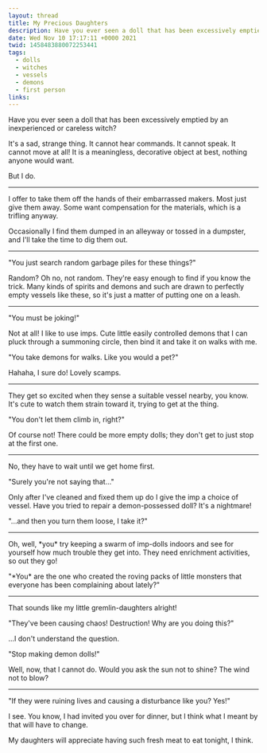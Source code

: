 ```yaml
---
layout: thread
title: My Precious Daughters
description: Have you ever seen a doll that has been excessively emptied by an inexperienced or careless witch?
date: Wed Nov 10 17:17:11 +0000 2021
twid: 1458483880072253441
tags:
  - dolls
  - witches
  - vessels
  - demons
  - first person
links:
---
```

<article class="thread">
<section class="tweet">
<p>Have you ever seen a doll that has been excessively emptied by an inexperienced or careless witch?</p>
<p>It's a sad, strange thing. It cannot hear commands. It cannot speak. It cannot move at all! It is a meaningless, decorative object at best, nothing anyone would want.</p>
<p>But I do.</p>
</section>
<hr class="tweet_sep">
<section class="tweet">
<p>I offer to take them off the hands of their embarrassed makers. Most just give them away. Some want compensation for the materials, which is a trifling anyway. </p>
<p>Occasionally I find them dumped in an alleyway or tossed in a dumpster, and I'll take the time to dig them out.</p>
</section>
<hr class="tweet_sep">
<section class="tweet">
<p>"You just search random garbage piles for these things?"</p>
<p>Random? Oh no, not random. They're easy enough to find if you know the trick. Many kinds of spirits and demons and such are drawn to perfectly empty vessels like these, so it's just a matter of putting one on a leash.</p>
</section>
<hr class="tweet_sep">
<section class="tweet">
<p>"You must be joking!"</p>
<p>Not at all! I like to use imps. Cute little easily controlled demons that I can pluck through a summoning circle, then bind it and take it on walks with me.</p>
<p>"You take demons for walks. Like you would a pet?"</p>
<p>Hahaha, I sure do! Lovely scamps.</p>
</section>
<hr class="tweet_sep">
<section class="tweet">
<p>They get so excited when they sense a suitable vessel nearby, you know. It's cute to watch them strain toward it, trying to get at the thing.</p>
<p>"You don't let them climb in, right?"</p>
<p>Of course not! There could be more empty dolls; they don't get to just stop at the first one.</p>
</section>
<hr class="tweet_sep">
<section class="tweet">
<p>No, they have to wait until we get home first.</p>
<p>"Surely you're not saying that..."</p>
<p>Only after I've cleaned and fixed them up do I give the imp a choice of vessel. Have you tried to repair a demon-possessed doll? It's a nightmare!</p>
<p>"...and then you turn them loose, I take it?"</p>
</section>
<hr class="tweet_sep">
<section class="tweet">
<p>Oh, well, *you* try keeping a swarm of imp-dolls indoors and see for yourself how much trouble they get into. They need enrichment activities, so out they go!</p>
<p>"*You* are the one who created the roving packs of little monsters that everyone has been complaining about lately?"</p>
</section>
<hr class="tweet_sep">
<section class="tweet">
<p>That sounds like my little gremlin-daughters alright!</p>
<p>"They've been causing chaos! Destruction! Why are you doing this?"</p>
<p>...I don't understand the question.</p>
<p>"Stop making demon dolls!"</p>
<p>Well, now, that I cannot do. Would you ask the sun not to shine? The wind not to blow? </p>
</section>
<hr class="tweet_sep">
<section class="tweet">
<p>"If they were ruining lives and causing a disturbance like you? Yes!"</p>
<p>I see. You know, I had invited you over for dinner, but I think what I meant by that will have to change.</p>
<p>My daughters will appreciate having such fresh meat to eat tonight, I think.</p>
</section>
</article>
